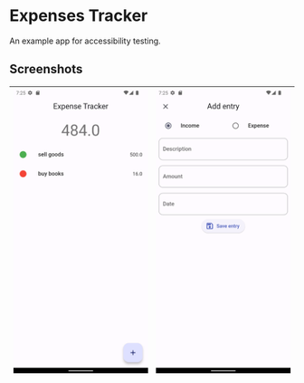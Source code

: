 # Expenses Tracker

An example app for accessibility testing.

## Screenshots

| ![](/screenshots/Screenshot_1674440427.png) | ![](/screenshots/Screenshot_1674440430.png) |
| ------------------------------------------- | ------------------------------------------- |
